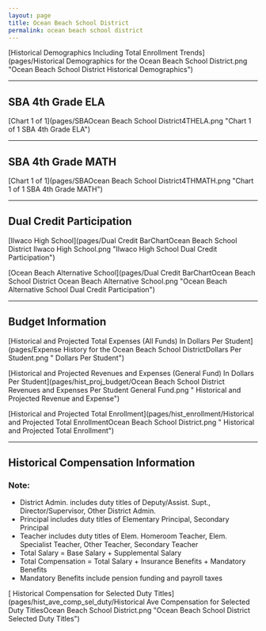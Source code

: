 ```yaml
---
layout: page
title: Ocean Beach School District
permalink: ocean beach school district
---
```



[Historical Demographics Including Total Enrollment Trends](pages/Historical Demographics for the Ocean Beach School District.png "Ocean Beach School District Historical Demographics")

___

## SBA 4th Grade ELA

[Chart 1 of 1](pages/SBAOcean Beach School District4THELA.png "Chart 1 of 1 SBA 4th Grade ELA")


___

## SBA 4th Grade MATH

[Chart 1 of 1](pages/SBAOcean Beach School District4THMATH.png "Chart 1 of 1 SBA 4th Grade MATH")


___

## Dual Credit Participation

[Ilwaco High School](pages/Dual Credit BarChartOcean Beach School District Ilwaco High School.png "Ilwaco High School Dual Credit Participation")

[Ocean Beach Alternative School](pages/Dual Credit BarChartOcean Beach School District Ocean Beach Alternative School.png "Ocean Beach Alternative School Dual Credit Participation")


___

## Budget Information

[Historical and Projected Total Expenses (All Funds) In Dollars Per Student](pages/Expense History for the Ocean Beach School DistrictDollars Per Student.png " Dollars Per Student")

[Historical and Projected Revenues and Expenses (General Fund) In Dollars Per Student](pages/hist_proj_budget/Ocean Beach School District Revenues and Expenses Per Student General Fund.png " Historical and Projected Revenue and Expense")

[Historical and Projected Total Enrollment](pages/hist_enrollment/Historical and Projected Total EnrollmentOcean Beach School District.png " Historical and Projected Total Enrollment")


___

## Historical Compensation Information
### Note:
- District Admin. includes duty titles of Deputy/Assist. Supt., Director/Supervisor, Other District Admin.
- Principal includes duty titles of Elementary Principal, Secondary Principal
- Teacher includes duty titles of Elem. Homeroom Teacher, Elem. Specialist Teacher, Other Teacher, Secondary Teacher
- Total Salary = Base Salary + Supplemental Salary
- Total Compensation = Total Salary + Insurance Benefits + Mandatory Benefits
- Mandatory Benefits include pension funding and payroll taxes

[ Historical Compensation for Selected Duty Titles](pages/hist_ave_comp_sel_duty/Historical Ave Compensation for Selected Duty TitlesOcean Beach School District.png "Ocean Beach School District Selected Duty Titles")

